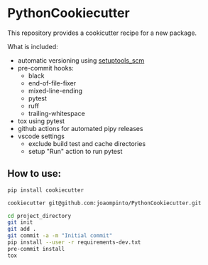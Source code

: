 # PythonCookiecutter

This repository provides a cookicutter recipe for a new package.

What is included:
- automatic versioning using [setuptools_scm](https://pypi.org/project/setuptools-scm/)
- pre-commit hooks:
    - black
    - end-of-file-fixer
    - mixed-line-ending
    - pytest
    - ruff
    - trailing-whitespace
- tox using pytest
- github actions for automated pipy releases
- vscode settings
    - exclude build test and cache directories
    - setup "Run" action to run pytest

## How to use:
```sh
pip install cookiecutter

cookiecutter git@github.com:joaompinto/PythonCookiecutter.git

cd project_directory
git init
git add .
git commit -a -m "Initial commit"
pip install --user -r requirements-dev.txt
pre-commit install
tox
```
